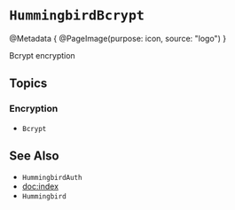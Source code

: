 # ``HummingbirdBcrypt``

@Metadata {
    @PageImage(purpose: icon, source: "logo")
}

Bcrypt encryption

## Topics

### Encryption

- ``Bcrypt``

## See Also

- ``HummingbirdAuth``
- <doc:index>
- ``Hummingbird``

